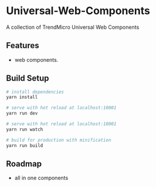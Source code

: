 # Universal-Web-Components
A collection of TrendMicro Universal Web Components


## Features

- web components.


## Build Setup

``` bash
# install dependencies
yarn install

# serve with hot reload at localhost:10001
yarn run dev

# serve with hot reload at localhost:10001
yarn run watch

# build for production with minification
yarn run build
```

## Roadmap

- all in one components